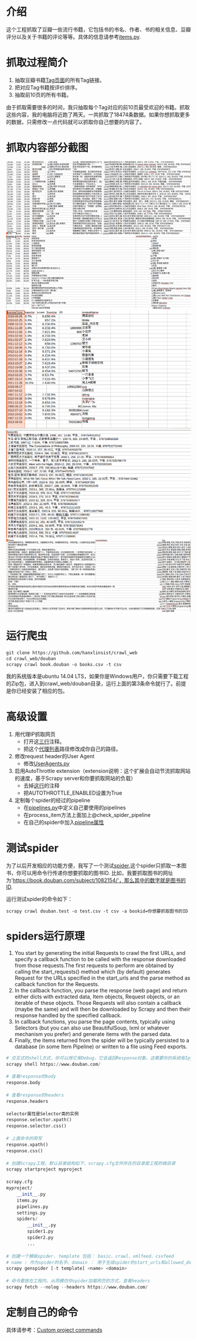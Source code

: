# 介绍

这个工程抓取了豆瓣一些流行书籍，它包括书的书名、作者、书的相关信息、豆瓣评分以及关于书籍的评论等等。具体的信息请参考[items.py](https://github.com/hanxlinsist/crawl_web/blob/master/douban/douban/items.py). 

# 抓取过程简介

1. 抽取豆瓣书籍[Tag页面](https://book.douban.com/tag/)的所有Tag链接。
2. 把对应Tag书籍按评价排序。
3. 抽取前10页的所有书籍。

由于抓取需要很多的时间，我只抽取每个Tag对应的前10页最受欢迎的书籍。抓取这些内容，我的电脑将近跑了两天。一共抓取了18474条数据。如果你想抓取更多的数据，只需修改一点代码就可以抓取你自己想要的内容了。

# 抓取内容部分截图

![豆瓣截图](./images/ss1.png)
![豆瓣截图](./images/ss2.png)
![豆瓣截图](./images/ss3.png)
![豆瓣截图](./images/ss4.png)
![豆瓣截图](./images/ss5.png)

# 运行爬虫

    git clone https://github.com/hanxlinsist/crawl_web
    cd crawl_web/douban
    scrapy crawl book.douban -o books.csv -t csv
    
我的系统版本是ubuntu 14.04 LTS，如果你是Windows用户，你只需要下载工程的Zip包，进入到crawl_web/douban目录，运行上面的第3条命令就行了。前提是你已经安装了相应的包。

# 高级设置

1. 用代理IP抓取网页
   - 打开这[三行](https://github.com/hanxlinsist/crawl_web/blob/master/douban/douban/settings.py#L27)注释。
   - 把这个[代理列表](https://github.com/hanxlinsist/crawl_web/blob/master/douban/douban/settings.py#L34)路径修改成你自己的路径。
2. 修改request header的User Agent
   - 修改[UserAgents.py](https://github.com/hanxlinsist/crawl_web/blob/master/douban/douban/UserAgents.py)
3. 启用AutoThrottle extension（extension说明：这个扩展会自动节流抓取网站的速度，基于Scrapy server和你要抓取网站的负载）
   - 去掉[这行](https://github.com/hanxlinsist/crawl_web/blob/master/douban/douban/settings.py#L49)的注释
   - 把AUTOTHROTTLE_ENABLED设置为True
4. 定制每个spider的经过的pipeline
   - 在[pipelines.py](https://github.com/hanxlinsist/crawl_web/blob/master/douban/douban/pipelines.py)中定义自己要使用的pipelines
   - 在process_item方法上面加上@check_spider_pipeline
   - 在自己的spider中加入[pipeline属性](https://github.com/hanxlinsist/crawl_web/blob/master/douban/douban/spiders/BookSpider.py#L17)

# 测试spider

为了以后开发相应的功能方便，我写了一个测试[spider](https://github.com/hanxlinsist/crawl_web/blob/master/douban/douban/spiders/TestSpider.py),这个spider只抓取一本图书，你可以用命令行传递你想要抓取的图书ID. 比如，我要抓取图书的网址为'https://book.douban.com/subject/1082154/'，那么其中的数字就是图书的ID. 

运行测试spider的命令如下：

    scrapy crawl douban.test -o test.csv -t csv -a bookid=你想要抓取图书的ID 



# spiders运行原理

1. You start by generating the initial Requests to crawl the first URLs, and specify a callback function to be called with the response downloaded from those requests.The first requests to perform are obtained by calling the start_requests() method which (by default) generates Request for the URLs specified in the start_urls and the parse method as callback function for the Requests.
2. In the callback function, you parse the response (web page) and return either dicts with extracted data, Item objects, Request objects, or an iterable of these objects. Those Requests will also contain a callback (maybe the same) and will then be downloaded by Scrapy and then their response handled by the specified callback.
3. In callback functions, you parse the page contents, typically using Selectors (but you can also use BeautifulSoup, lxml or whatever mechanism you prefer) and generate items with the parsed data.
4. Finally, the items returned from the spider will be typically persisted to a database (in some Item Pipeline) or written to a file using Feed exports.





```python
# 交互式的shell方式，你可以用它来Debug，它会返回Response对象。这需要你的系统有Ipython的环境！
scrapy shell https://www.douban.com/

# 查看response的body
response.body

# 查看response的headers
response.headers

selector属性是Selector类的实例
response.selector.xpath()
response.selector.css()

# 上面命令的简写
response.xpath()
response.css()

# 创建Scrapy工程，默认目录结构如下，scrapy.cfg文件所在的目录是工程的根目录
scrapy startproject myproject

scrapy.cfg
myproject/
    __init__.py
    items.py
    pipelines.py
    settings.py
    spiders/
        __init__.py
        spider1.py
        spider2.py
        ...

# 创建一个模板spider. template 包括： basic、crawl、xmlfeed、csvfeed
# name : 作为spider的名字。domain ： 用于生成spider的start_urls和allowed_domains属性
scrapy genspider [-t template] <name> <domain>

# 命令要放在工程内，从而模仿你spider加载网页的方式，查看headers
scrapy fetch --nolog --headers https://www.douban.com/

``` 
# 定制自己的命令

具体请参考：[Custom project commands](http://doc.scrapy.org/en/1.1/topics/commands.html#custom-project-commands)
  
  
  
